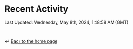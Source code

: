 # Recent Activity

<!--RECENT_ACTIVITY:start-->
<!--RECENT_ACTIVITY:end-->

<!--RECENT_ACTIVITY:last_update-->
Last Updated: Wednesday, May 8th, 2024, 1:48:58 AM (GMT)
<!--RECENT_ACTIVITY:last_update_end-->

<br>

↩️ [Back to the home page](/README.md)
